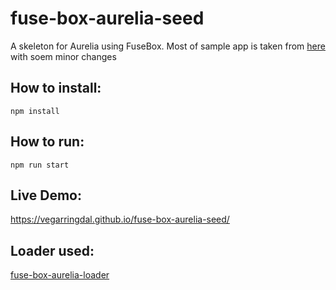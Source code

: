 # fuse-box-aurelia-seed

A skeleton for Aurelia using FuseBox.
Most of sample app is taken from [here](https://github.com/aurelia/skeleton-navigation/tree/master/skeleton-typescript) with soem minor changes

## How to install:
```npm install```

## How to run:
```npm run start```

## Live Demo:
https://vegarringdal.github.io/fuse-box-aurelia-seed/

## Loader used:
[fuse-box-aurelia-loader](https://github.com/fuse-box/fuse-box-aurelia-loader)